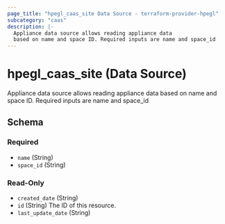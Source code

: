 ```yaml
---
page_title: "hpegl_caas_site Data Source - terraform-provider-hpegl"
subcategory: "caas"
description: |-
  Appliance data source allows reading appliance data
  based on name and space ID. Required inputs are name and space_id
---
```

# hpegl_caas_site (Data Source)

Appliance data source allows reading appliance data 
			based on name and space ID. Required inputs are name and space_id



<!-- schema generated by tfplugindocs -->
## Schema

### Required

- `name` (String)
- `space_id` (String)

### Read-Only

- `created_date` (String)
- `id` (String) The ID of this resource.
- `last_update_date` (String)


